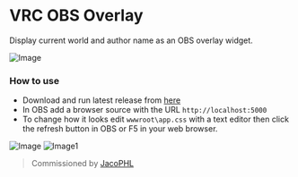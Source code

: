 # VRC OBS Overlay

Display current world and author name as an OBS overlay widget.

![Image](https://github.com/user-attachments/assets/33fbbe0c-fee5-47c3-a195-0fbeb1627be8)

### How to use

- Download and run latest release from [here](https://github.com/Natsumi-sama/VRC-OBS-Overlay/releases/latest)
- In OBS add a browser source with the URL `http://localhost:5000`
- To change how it looks edit `wwwroot\app.css` with a text editor then click the refresh button in OBS or F5 in your web browser.

![Image](https://github.com/user-attachments/assets/7530fe56-2d33-41f0-9085-d30bc08c7181)
![Image1](https://github.com/user-attachments/assets/067feda2-5412-4213-a630-828c586c7e9a)

> Commissioned by [JacoPHL](https://x.com/JacoPHL)
